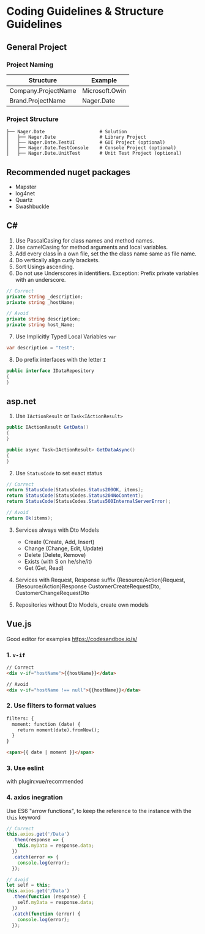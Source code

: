 # Coding Guidelines & Structure Guidelines

## General Project

### Project Naming

| Structure  | Example |
| ------------- | ------------- |
| Company.ProjectName  | Microsoft.Owin |
| Brand.ProjectName  | Nager.Date |

### Project Structure

    ├── Nager.Date                    # Solution
    │   ├── Nager.Date                # Library Project
    │   ├── Nager.Date.TestUI         # GUI Project (optional)
    │   ├── Nager.Date.TestConsole    # Console Project (optional)
    │   ├── Nager.Date.UnitTest       # Unit Test Project (optional)

## Recommended nuget packages

- Mapster
- log4net
- Quartz
- Swashbuckle

## C#

1. Use PascalCasing for class names and method names.
2. Use camelCasing for method arguments and local variables.
3. Add every class in a own file, set the the class name same as file name.
4. Do vertically align curly brackets.
5. Sort Usings ascending.
6. Do not use Underscores in identifiers. Exception: Prefix private variables with an underscore.
```cs
// Correct
private string _description;
private string _hostName;

// Avoid
private string description;
private string host_Name;
```
7. Use Implicitly Typed Local Variables `var`
```cs
var description = "test";
```
8. Do prefix interfaces with the letter `I`
```cs
public interface IDataRepository
{
}
```
## asp.net

1. Use `IActionResult` or `Task<IActionResult>`
```cs
public IActionResult GetData()
{
}

public async Task<IActionResult> GetDataAsync()
{
}

```
2. Use `StatusCode` to set exact status
```cs
// Correct
return StatusCode(StatusCodes.Status200OK, items);
return StatusCode(StatusCodes.Status204NoContent);
return StatusCode(StatusCodes.Status500InternalServerError);

// Avoid
return Ok(items);
```

3. Services always with Dto Models
   - Create (Create, Add, Insert)
   - Change (Change, Edit, Update)
   - Delete (Delete, Remove)
   - Exists (with S on he/she/it)
   - Get (Get, Read)
   
4. Services with Request, Response suffix {Resource/Action}Request, {Resource/Action}Response
   CustomerCreateRequestDto, CustomerChangeRequestDto
5. Repositories without Dto Models, create own models

## Vue.js

Good editor for examples
https://codesandbox.io/s/

### 1. `v-if`
```html
// Correct
<div v-if="hostName">{{hostName}}</data>

// Avoid
<div v-if="hostName !== null">{{hostName}}</data>
```
### 2. Use filters to format values
```html
filters: {
  moment: function (date) {
    return moment(date).fromNow();
  }
}

<span>{{ date | moment }}</span>
```
### 3. Use eslint

with plugin:vue/recommended

### 4. axios inegration

Use ES6 "arrow functions", to keep the reference to the instance with the `this` keyword

```js
// Correct
this.axios.get('/Data')
  .then(response => {
    this.myData = response.data;
  })
  .catch(error => {
    console.log(error);
  });

// Avoid
let self = this;
this.axios.get('/Data')
  .then(function (response) {
    self.myData = response.data;
  })
  .catch(function (error) {
    console.log(error);
  });
```
